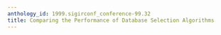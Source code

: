 ```yaml
---
anthology_id: 1999.sigirconf_conference-99.32
title: Comparing the Performance of Database Selection Algorithms
---
```

